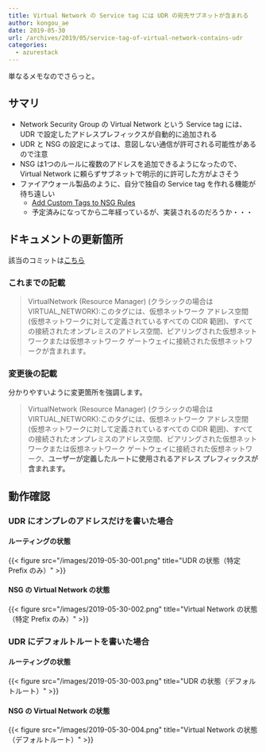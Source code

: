 ```yaml
---
title: Virtual Network の Service tag には UDR の宛先サブネットが含まれる
author: kongou_ae
date: 2019-05-30
url: /archives/2019/05/service-tag-of-virtual-network-contains-udr
categories:
  - azurestack
---
```


単なるメモなのでさらっと。

## サマリ

- Network Security Group の Virtual Network という Service tag には、UDR で設定したアドレスプレフィックスが自動的に追加される
- UDR と NSG の設定によっては、意図しない通信が許可される可能性があるので注意
- NSG は1つのルールに複数のアドレスを追加できるようになったので、Virtual Network に頼らずサブネットで明示的に許可した方がよさそう
- ファイアウォール製品のように、自分で独自の Service tag を作れる機能が待ち遠しい
  - [Add Custom Tags to NSG Rules](https://feedback.azure.com/forums/217313-networking/suggestions/17531176-add-custom-tags-to-nsg-rules)
  - 予定済みになってから二年経っているが、実装されるのだろうか・・・

## ドキュメントの更新箇所

該当のコミットは[こちら](https://github.com/MicrosoftDocs/azure-docs.ja-jp/commit/6d2ed078240506dfd7c11ca51dcc5f8adb6868ef#diff-76197bb9a656355ed89a664f47a5d60dL60)

### これまでの記載

> VirtualNetwork (Resource Manager) (クラシックの場合は VIRTUAL_NETWORK):このタグには、仮想ネットワーク アドレス空間 (仮想ネットワークに対して定義されているすべての CIDR 範囲)、すべての接続されたオンプレミスのアドレス空間、ピアリングされた仮想ネットワークまたは仮想ネットワーク ゲートウェイに接続された仮想ネットワークが含まれます。

### 変更後の記載

分かりやすいように変更箇所を強調します。

> VirtualNetwork (Resource Manager) (クラシックの場合は VIRTUAL_NETWORK):このタグには、仮想ネットワーク アドレス空間 (仮想ネットワークに対して定義されているすべての CIDR 範囲)、すべての接続されたオンプレミスのアドレス空間、ピアリングされた仮想ネットワークまたは仮想ネットワーク ゲートウェイに接続された仮想ネットワーク、**ユーザーが定義したルートに使用されるアドレス プレフィックスが含まれます。**

## 動作確認

### UDR にオンプレのアドレスだけを書いた場合

#### ルーティングの状態

{{< figure src="/images/2019-05-30-001.png" title="UDR の状態（特定 Prefix のみ）" >}}

#### NSG の Virtual Network の状態

{{< figure src="/images/2019-05-30-002.png" title="Virtual Network の状態（特定 Prefix のみ）" >}}

### UDR にデフォルトルートを書いた場合

#### ルーティングの状態

{{< figure src="/images/2019-05-30-003.png" title="UDR の状態（デフォルトルート）" >}}

#### NSG の Virtual Network の状態

{{< figure src="/images/2019-05-30-004.png" title="Virtual Network の状態（デフォルトルート）" >}}
